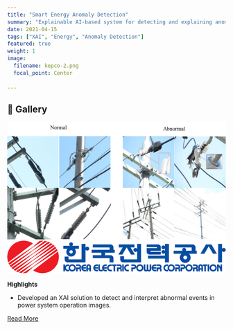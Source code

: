```yaml
---
title: "Smart Energy Anomaly Detection"
summary: "Explainable AI-based system for detecting and explaining anomalies in power systems."
date: 2021-04-15
tags: ["XAI", "Energy", "Anomaly Detection"]
featured: true
weight: 1
image:
  filename: kepco-2.png
  focal_point: Center

---
```


## 📸 Gallery

![ ](kepco-3.png)  
![ ](kepco-1.png)  


**Highlights**
- Developed an XAI solution to detect and interpret abnormal events in power system operation images.  

[Read More](https://www.etnews.com/20210414000101)